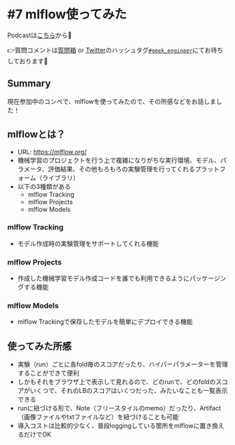 # #7 mlflow使ってみた

Podcastは[こちら](https://anchor.fm/geek-engineer-future/)から🎵

👉質問コメントは[質問箱](https://peing.net/ja/04affd1e18a05d/message) or [Twitter](https://twitter.com/)のハッシュタグ[`#geek_engineer`](https://twitter.com/search?q=%23geek_engineer)にてお待ちしております📮

## Summary

現在参加中のコンペで、mlflowを使ってみたので、その所感などをお話しました！

## mlflowとは？
- URL: https://mlflow.org/
- 機械学習のプロジェクトを行う上で複雑になりがちな実行環境、モデル、パラメータ、評価結果、その他もろもろの実験管理を行ってくれるプラットフォーム（ライブラリ）
- 以下の3種類がある
    - mlflow Tracking
    - mlflow Projects
    - mlflow Models

### mlflow Tracking
- モデル作成時の実験管理をサポートしてくれる機能

### mlflow Projects
- 作成した機械学習モデル作成コードを誰でも利用できるようにパッケージングする機能

### mlflow Models
- mlflow Trackingで保存したモデルを簡単にデプロイできる機能

## 使ってみた所感
- 実験（run）ごとに各fold毎のスコアだったり、ハイパーパラメーターを管理することができて便利
- しかもそれをブラウザ上で表示して見れるので、どのrunで、どのfoldのスコアがいくつで、それのLBのスコアはいくつだった、みたいなことも一覧表示できる
- runに紐づける形で、Note（フリースタイルのmemo）だったり、Artifact（画像ファイルやtxtファイルなど）を紐づけることも可能
- 導入コストは比較的少なく、普段loggingしている箇所をmlflowに置き換えるだけでOK
